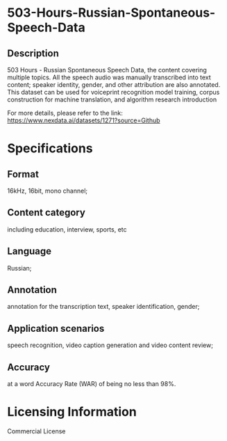 # 503-Hours-Russian-Spontaneous-Speech-Data

## Description
503 Hours - Russian Spontaneous Speech Data, the content covering multiple topics. All the speech audio was manually transcribed into text content; speaker identity, gender, and other attribution are also annotated. This dataset can be used for voiceprint recognition model training, corpus construction for machine translation, and algorithm research introduction

For more details, please refer to the link: https://www.nexdata.ai/datasets/1271?source=Github


# Specifications
## Format
16kHz, 16bit, mono channel;
## Content category
including education, interview, sports, etc
## Language
Russian;
## Annotation
annotation for the transcription text, speaker identification, gender;
## Application scenarios
speech recognition, video caption generation and video content review;
## Accuracy
at a word Accuracy Rate (WAR) of being no less than 98%.

# Licensing Information
Commercial License

